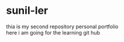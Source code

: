 # sunil-ler
thia is my second repository personal portfolio 
<br>
here i am going for the learning git hub
